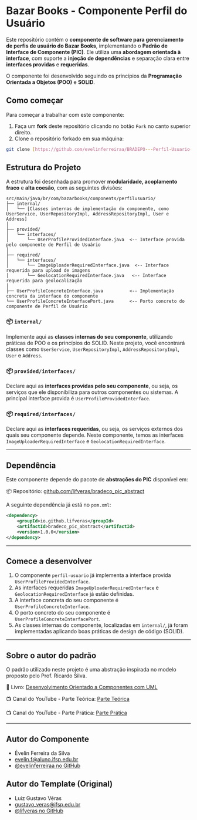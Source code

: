 # Bazar Books - Componente Perfil do Usuário

Este repositório contém o **componente de software para gerenciamento de perfis de usuário do Bazar Books**, implementando o **Padrão de Interface de Componente (PIC)**. Ele utiliza uma **abordagem orientada à interface**, com suporte a **injeção de dependências** e separação clara entre **interfaces providas** e **requeridas**.

O componente foi desenvolvido seguindo os princípios da **Programação Orientada a Objetos (POO)** e **SOLID**.

## Como começar

Para começar a trabalhar com este componente:

1. Faça um **fork** deste repositório clicando no botão `Fork` no canto superior direito.
2. Clone o repositório forkado em sua máquina:

```bash
git clone [https://github.com/evelinferreiraa/BRADEPO---Perfil-Usuario-Component.git](https://github.com/evelinferreiraa/BRADEPO---Perfil-Usuario-Component.git)
````

## Estrutura do Projeto

A estrutura foi desenhada para promover **modularidade, acoplamento fraco** e **alta coesão**, com as seguintes divisões:

```
src/main/java/br/com/bazarbooks/components/perfilusuario/
├── internal/
│   └── [Classes internas de implementação do componente, como UserService, UserRepositoryImpl, AddressRepositoryImpl, User e Address]
│
├── provided/
│   └── interfaces/
│       └── UserProfileProvidedInterface.java  <-- Interface provida pelo componente de Perfil de Usuário
│
├── required/
│   └── interfaces/
│       └── ImageUploaderRequiredInterface.java  <-- Interface requerida para upload de imagens
│       └── GeolocationRequiredInterface.java   <-- Interface requerida para geolocalização
│
├── UserProfileConcreteInterface.java          <-- Implementação concreta da interface do componente
└── UserProfileConcreteInterfacePort.java      <-- Porto concreto do componente de Perfil de Usuário

```

### 📦 `internal/`

Implemente aqui as **classes internas do seu componente**, utilizando práticas de POO e os princípios do SOLID. Neste projeto, você encontrará classes como `UserService`, `UserRepositoryImpl`, `AddressRepositoryImpl`, `User` e `Address`.

### 📦 `provided/interfaces/`

Declare aqui as **interfaces providas pelo seu componente**, ou seja, os serviços que ele disponibiliza para outros componentes ou sistemas. A principal interface provida é `UserProfileProvidedInterface`.

### 📦 `required/interfaces/`

Declare aqui as **interfaces requeridas**, ou seja, os serviços externos dos quais seu componente depende. Neste componente, temos as interfaces `ImageUploaderRequiredInterface` e `GeolocationRequiredInterface`.

-----

## Dependência

Este componente depende do pacote de **abstrações do PIC** disponível em:

📦 Repositório: [github.com/lifveras/bradeco\_pic\_abstract](https://github.com/lifveras/bradeco_pic_abstract)

A seguinte dependência já está no `pom.xml`:

```xml
<dependency>
    <groupId>io.github.lifveras</groupId>
    <artifactId>bradeco_pic_abstract</artifactId>
    <version>1.0.0</version>
</dependency>
```

-----

## Comece a desenvolver

1.  O componente `perfil-usuario` já implementa a interface provida `UserProfileProvidedInterface`.
2.  As interfaces requeridas `ImageUploaderRequiredInterface` e `GeolocationRequiredInterface` já estão definidas.
3.  A interface concreta do seu componente é `UserProfileConcreteInterface`.
4.  O porto concreto do seu componente é `UserProfileConcreteInterfacePort`.
5.  As classes internas do componente, localizadas em `internal/`, já foram implementadas aplicando boas práticas de design de código (SOLID).

-----

## Sobre o autor do padrão

O padrão utilizado neste projeto é uma abstração inspirada no modelo proposto pelo Prof. Ricardo Silva.

📘 Livro: [Desenvolvimento Orientado a Componentes com UML](https://www.amazon.com.br/Desenvolvimento-orientado-componentes-com-UML-ebook/dp/B07DYDSMCZ/ref=sr_1_1)

📺 Canal do YouTube - Parte Teórica: [Parte Teórica](https://www.youtube.com/watch?v=0BmWe7d17NU&list=PLQb3t1uw-rpFIPbyWZCfOc9CTN5chPa0d)

📺 Canal do YouTube - Parte Prática: [Parte Prática](https://www.youtube.com/watch?v=4mnZnNAYHKc&list=PLQb3t1uw-rpHXs0N674qsdYB_Dlgoriy3)

-----

## Autor do Componente

  * Évelin Ferreira da Silva
  * [evelin.f@aluno.ifsp.edu.br](mailto:evelin.f@aluno.ifsp.edu.br)
  * [@evelinferreiraa no GitHub](https://www.google.com/search?q=https://github.com/evelinferreiraa)

## Autor do Template (Original)

  * Luiz Gustavo Véras
  * [gustavo\_veras@ifsp.edu.br](mailto:gustavo_veras@ifsp.edu.br)
  * [@lifveras no GitHub](https://github.com/lifveras)